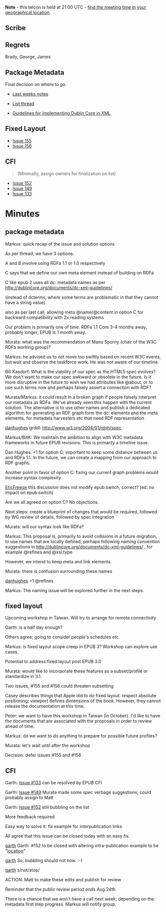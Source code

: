 **Note** - this telcon is held at 21:00 UTC - [find the meeting time in your geographical location](http://www.timeanddate.com/worldclock/fixedtime.html?month=08&day=10&year=2011&hour=21&min=0&sec=0&p1=0).




## Scribe ##

## Regrets ##
Brady, George, James

## Package Metadata ##

Final decision on where to go.

  * [Last weeks notes](http://code.google.com/p/epub-revision/wiki/Telcon20110803#Minutes_from_Telcon)
  * [List thread](http://groups.google.com/group/epub-working-group/browse_thread/thread/ea06deb3500ac246)

  * [Guidelines for implementing Dublin Core in XML](http://dublincore.org/documents/dc-xml-guidelines/)

## Fixed Layout ##
  * [Issue 155](https://code.google.com/p/epub-revision/issues/detail?id=155)
  * [Issue 156](https://code.google.com/p/epub-revision/issues/detail?id=156)

## CFI ##
> (Minimally, assign owners for finalization on list)
  * [Issue 152](https://code.google.com/p/epub-revision/issues/detail?id=152)
  * [Issue 149](https://code.google.com/p/epub-revision/issues/detail?id=149)
  * [Issue 133](https://code.google.com/p/epub-revision/issues/detail?id=133)

# Minutes #

## package metadata ##

Markus: quick recap of the issue and solution options

As per thread, we have 3 options:

A and B involve using RDFa 1.1 or 1.0 respectively

C says that we define our own meta element instead of building on RDFa

C like epub 2 uses all dc: metadata names as per http://dublincore.org/documents/dc-xml-guidelines/

(instead of dcterms, where some terms are problematic in that they cannot have a string value)

also as per last call, allowing meta @name/@content in option C for backward compatibility with 2x reading systems

Our problem is primarily one of time. RDFa 1.1 Core 3-4 months away, probably longer, EPUB is 1 month away.

Murata: what was the recommendation of Manu Sporny (chair of the W3C RDFa working group)?

Markus: he advised us to not move too swiftly based on recent W3C events, but wait and observe the taskforce work. He was not aware of our timeline.

Bill Kasdorf:  What is the viability of our spec as the HTML5 spec evolves? We don't want to make our spec awkward or obsolete in the future.  Is it more disruptive in the future to wish we had attributes like @about, or to use such terms now and perhaps falsely assert a connection with RDF?

Murata/Markus: it could result in a broken graph if people falsely interpret our metadata as RDFa. We've already seen this happen with the current solution. The alternative is to use other names and publish a dedicated algorithm for generating an RDF graph form the dc: elements and the meta elements, for metadata harvesters etc that need RDF representation

[danhughes](danhughes.md) grddl: http://www.w3.org/2004/01/rdxh/spec

Markus/BillK: We maintain the ambition to align with W3C metadata frameworks in future EPUB revisions. This is primarily a timeline issue.

Dan Hughes: +1 for option C; important to keep some distance between us and RDFa 1.1.  In the future, we can create a mapping from our approach to RDF graphs.

Another point in favor of option C: fixing our current graph problems would increase syntax complexity

[EricFreese](EricFreese.md) this discussion does not modify epub:switch, correct? (ed: no impact on epub:switch)

Are we all agreed on option C?  No objections.

Next steps: create a blueprint of changes that would be required, followed by WG review of details, followed by spec integration

Murata: will our syntax look like RDFa?

Markus: This proposal is, primarily to avoid collisions in a future migration, to use names that are locally defined, perhaps following naming convention suggestions in http://dublincore.org/documents/dc-xml-guidelines/ , for example @refines and @xsi:type

However, we intend to keep meta and link elements.

Murata: there is confusion surrounding these names

[danhughes](danhughes.md) +1 @refines

Markus: The naming issue will be explored further in the next steps.






## fixed layout ##

Upcoming workshop in Taiwan.  Will try to arrange for remote connectivity

Garth: is a half day enough?

Others agree; going to consider people's schedules etc.

Markus: is fixed layout scope creep in EPUB 3? Workshop can explore use cases.

Potential to address fixed layout post EPUB 3.0

Murata: would like to incorporate these features as a subset/profile or standardize in 3.1.

Two issues, #155 and #156 could threaten subsetting

Casey describes things that Apple did to do fixed layout: respect absolute positioning; viewport defines dimensions of the book.  However, they cannot release the documentation at this time.

Peter: we want to have this workshop in Taiwan (in October).  I'd like to have the documents that are associated with the proposals in order to review ahead of time.

Markus: do we want to do anything to prepare for possible future profiles?

Murata: let's wait until after the workshop

Decision: defer issues #155 and #156





## CFI ##

Garth: [Issue #133](https://code.google.com/p/epub-revision/issues/detail?id=#133) can be resolved by EPUB CFI

Garth: [Issue #149](https://code.google.com/p/epub-revision/issues/detail?id=#149) Murata made some spec verbage suggestions; could probably assign to Matt

Garth: [Issue #152](https://code.google.com/p/epub-revision/issues/detail?id=#152) still bubbling on the list

More feedback required

Easy way to solve it: fix example for interpublication links

All agree that this issue can be closed today with an easy fix.

[garth](garth.md) Garth: #152 to be closed with altering intra-publication example to be "<a href='../pub.opf#epubcfi(/6/4[chap01ref]!/4[body01]/10[para05]/2/1:3[;s=b])'>location</a>"

[garth](garth.md) So, bubbling should not now.  :-)

[garth](garth.md) s/not/stop/

ACTION: Matt to make these edits and publish for review

Reminder that the public review period ends Aug 24th

There is a chance that we won't have a call next week, depending on the metadata first step progress. Markus will notify group.